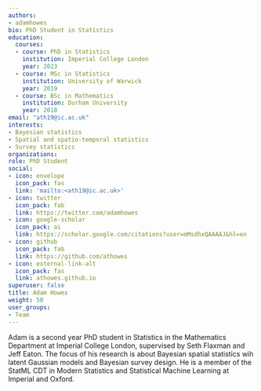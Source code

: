 ```yaml
---
authors:
- adamhowes
bio: PhD Student in Statistics
education:
  courses:
  - course: PhD in Statistics
    institution: Imperial College London
    year: 2023
  - course: MSc in Statistics
    institution: University of Warwick
    year: 2019
  - course: BSc in Mathematics
    institution: Durham University
    year: 2018
email: "ath19@ic.ac.uk"
interests:
- Bayesian statistics
- Spatial and spatio-temporal statistics
- Survey statistics
organizations:
role: PhD Student
social:
- icon: envelope
  icon_pack: fas
  link: 'mailto:<ath19@ic.ac.uk>'
- icon: twitter
  icon_pack: fab
  link: https://twitter.com/adamhowes
- icon: google-scholar
  icon_pack: ai
  link: https://scholar.google.com/citations?user=mMsdhxQAAAAJ&hl=en
- icon: github
  icon_pack: fab
  link: https://github.com/athowes
- icon: external-link-alt
  icon_pack: fas
  link: athowes.github.io
superuser: false
title: Adam Howes
weight: 50
user_groups:
- Team
---
```


Adam is a second year PhD student in Statistics in the Mathematics Department at Imperial College London, supervised by Seth Flaxman and Jeff Eaton.
The focus of his research is about Bayesian spatial statistics wih latent Gaussian models and Bayesian survey design.
He is a member of the StatML CDT in Modern Statistics and Statistical Machine Learning at Imperial and Oxford.